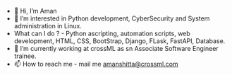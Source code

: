 - 👋 Hi, I’m Aman
- 👀 I’m interested in Python development, CyberSecurity and System administration in Linux.
- What can I do ? - Python ascripting, automation scripts, web development, HTML, CSS, BootStrap, Django, FLask, FastAPI, Database.
- 🌱 I’m currently working at crossML as sn Associate Software Engineer trainee.
- 📫 How to reach me - mail me amanshitta@crossml.com

<!---
amanshitta-crossml/amanshitta-crossml is a ✨ special ✨ repository because its `README.md` (this file) appears on your GitHub profile.
You can click the Preview link to take a look at your changes.
--->
